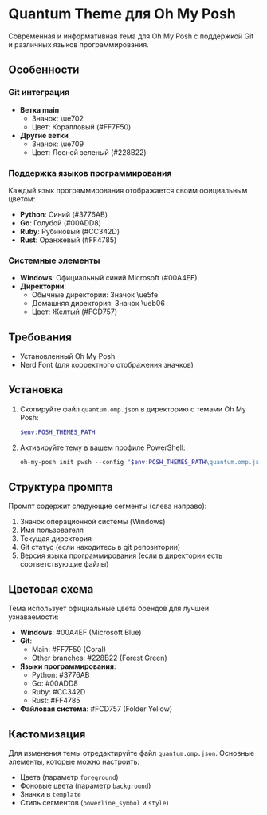 # Quantum Theme для Oh My Posh

Современная и информативная тема для Oh My Posh с поддержкой Git и различных языков программирования.

## Особенности

### Git интеграция
- **Ветка main**
  - Значок: \ue702
  - Цвет: Коралловый (#FF7F50)
- **Другие ветки**
  - Значок: \ue709
  - Цвет: Лесной зеленый (#228B22)

### Поддержка языков программирования
Каждый язык программирования отображается своим официальным цветом:
- **Python**: Синий (#3776AB)
- **Go**: Голубой (#00ADD8)
- **Ruby**: Рубиновый (#CC342D)
- **Rust**: Оранжевый (#FF4785)

### Системные элементы
- **Windows**: Официальный синий Microsoft (#00A4EF)
- **Директории**: 
  - Обычные директории: Значок \ue5fe
  - Домашняя директория: Значок \ueb06
  - Цвет: Желтый (#FCD757)

## Требования
- Установленный Oh My Posh
- Nerd Font (для корректного отображения значков)

## Установка

1. Скопируйте файл `quantum.omp.json` в директорию с темами Oh My Posh:
   ```powershell
   $env:POSH_THEMES_PATH
   ```

2. Активируйте тему в вашем профиле PowerShell:
   ```powershell
   oh-my-posh init pwsh --config "$env:POSH_THEMES_PATH\quantum.omp.json" | Invoke-Expression
   ```

## Структура промпта

Промпт содержит следующие сегменты (слева направо):
1. Значок операционной системы (Windows)
2. Имя пользователя
3. Текущая директория
4. Git статус (если находитесь в git репозитории)
5. Версия языка программирования (если в директории есть соответствующие файлы)

## Цветовая схема

Тема использует официальные цвета брендов для лучшей узнаваемости:
- **Windows**: #00A4EF (Microsoft Blue)
- **Git**: 
  - Main: #FF7F50 (Coral)
  - Other branches: #228B22 (Forest Green)
- **Языки программирования**:
  - Python: #3776AB
  - Go: #00ADD8
  - Ruby: #CC342D
  - Rust: #FF4785
- **Файловая система**: #FCD757 (Folder Yellow)

## Кастомизация

Для изменения темы отредактируйте файл `quantum.omp.json`. Основные элементы, которые можно настроить:
- Цвета (параметр `foreground`)
- Фоновые цвета (параметр `background`)
- Значки в `template`
- Стиль сегментов (`powerline_symbol` и `style`)
